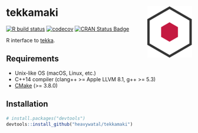 # tekkamaki <img src="man/figures/logo.svg" align="right" height=140/>

[![R build status](https://github.com/heavywatal/kappamaki/workflows/R-CMD-check/badge.svg)](https://github.com/heavywatal/kappamaki/actions)
[![codecov](https://codecov.io/gh/heavywatal/kappamaki/branch/master/graph/badge.svg)](https://codecov.io/gh/heavywatal/kappamaki)
[![CRAN Status Badge](https://www.r-pkg.org/badges/version/tekkamaki)](http://cran.r-project.org/package=tekkamaki)

R interface to [tekka](https://github.com/heavywatal/tekka).

## Requirements

- Unix-like OS (macOS, Linux, etc.)
- C++14 compiler (clang++ >= Apple LLVM 8.1, g++ >= 5.3)
- [CMake](https://cmake.org/) (>= 3.8.0)

## Installation

```r
# install.packages("devtools")
devtools::install_github("heavywatal/tekkamaki")
```
